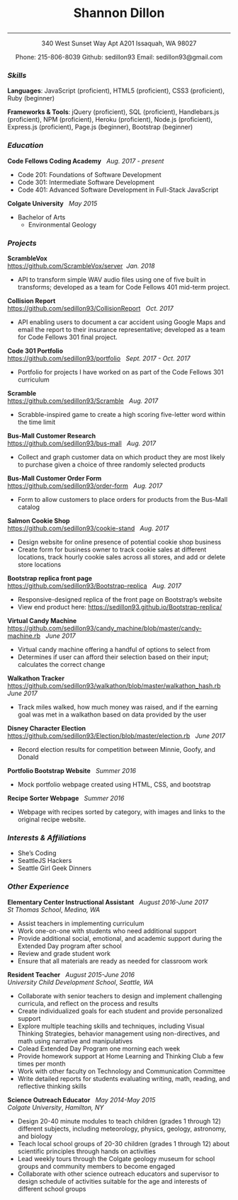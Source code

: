 # <p align="center">Shannon Dillon</p>
***
<p align="center">
340 West Sunset Way Apt A201 Issaquah, WA 98027
</p>
<p align="center">
Phone: 215-806-8039
Github: sedillon93
Email: sedillon93@gmail.com</p>

### _Skills_
**Languages**: JavaScript (proficient), HTML5 (proficient), CSS3 (proficient), Ruby (beginner)

**Frameworks & Tools**:  jQuery (proficient), SQL (proficient), Handlebars.js (proficient), NPM (proficient), Heroku (proficient), Node.js (proficient), Express.js (proficient), Page.js (beginner), Bootstrap (beginner)

### _Education_
**Code Fellows Coding Academy** &nbsp;			            _Aug. 2017 - present_
<br />
- Code 201: Foundations of Software Development <br />
- Code 301: Intermediate Software Development <br />
- Code 401: Advanced Software Development in Full-Stack JavaScript


**Colgate University** &nbsp; _May 2015_
<br />
- Bachelor of Arts
  - Environmental Geology

### _Projects_
**ScrambleVox** <br />
https://github.com/ScrambleVox/server&nbsp; _Jan. 2018_
- API to transform simple WAV audio files using one of five built in transforms; developed as a team for Code Fellows 401 mid-term project.

**Collision Report** <br />
https://github.com/sedillon93/CollisionReport &nbsp; _Oct. 2017_
- API enabling users to document a car accident using Google Maps and email the report to their insurance representative; developed as a team for Code Fellows 301 final project.

**Code 301 Portfolio** <br />
https://github.com/sedillon93/portfolio	&nbsp; _Sept. 2017 -  Oct. 2017_
- Portfolio for projects I have worked on as part of the Code Fellows 301 curriculum

**Scramble** <br />
https://github.com/sedillon93/Scramble &nbsp; _Aug. 2017_
- Scrabble-inspired game to create a high scoring five-letter word within the time limit

**Bus-Mall Customer Research** <br />
https://github.com/sedillon93/bus-mall &nbsp; _Aug. 2017_
- Collect and graph customer data on which product they are most likely to purchase given a choice of three randomly selected products

**Bus-Mall Customer Order Form** <br />
https://github.com/sedillon93/order-form &nbsp; _Aug. 2017_
- Form to allow customers to place orders for products from the Bus-Mall catalog

**Salmon Cookie Shop** <br />
https://github.com/sedillon93/cookie-stand &nbsp; _Aug. 2017_
- Design website for online presence of potential cookie shop business
- Create form for business owner to track cookie sales at different locations, track hourly cookie sales across all stores, and add or delete store locations

**Bootstrap replica front page** <br />
https://github.com/sedillon93/Bootstrap-replica &nbsp; _Aug. 2017_
- Responsive-designed replica of the front page on Bootstrap’s website
- View end product here: https://sedillon93.github.io/Bootstrap-replica/

**Virtual Candy Machine** <br />
https://github.com/sedillon93/candy_machine/blob/master/candy-machine.rb &nbsp; _June 2017_
- Virtual candy machine offering a handful of options to select from
- Determines if user can afford their selection based on their input; calculates the correct change

**Walkathon Tracker** <br />
https://github.com/sedillon93/walkathon/blob/master/walkathon_hash.rb &nbsp; _June 2017_
- Track miles walked, how much money was raised, and if the earning goal was met in a walkathon based on data provided by the user

**Disney Character Election** <br />
https://github.com/sedillon93/Election/blob/master/election.rb
 &nbsp; _June 2017_
- Record election results for competition between Minnie, Goofy, and Donald

**Portfolio Bootstrap Website** &nbsp; _Summer 2016_
  - Mock portfolio webpage created using HTML, CSS, and bootstrap

**Recipe Sorter Webpage** &nbsp; _Summer 2016_
  - Webpage with recipes sorted by category, with images and links to the original recipe website.


### _Interests & Affiliations_
- She’s Coding <br />
- SeattleJS Hackers <br />
- Seattle Girl Geek Dinners

### _Other Experience_
**Elementary Center Instructional Assistant** &nbsp; _August 2016-June 2017_
<br />
_St Thomas School_, _Medina, WA_
  - Assist teachers in implementing curriculum
  - Work one-on-one with students who need additional support
  - Provide additional social, emotional, and academic support during the Extended Day program after school
  - Review and grade student work
  - Ensure that all materials are ready as needed for classroom work

**Resident Teacher** &nbsp; _August 2015-June 2016_
<br />
 _University Child Development School_, _Seattle, WA_
  - Collaborate with senior teachers to design and implement challenging curricula,​ a​nd reflect on the process and results
  - Create individualized goals for each student and provide personalized support
  - Explore multiple teaching skills and techniques, including Visual Thinking Strategies, behavior management using non-directives, and math using narrative and manipulatives
  - Co­lead Extended Day Program one morning each week
  - Provide homework support at Home Learning and Thinking Club a few times per month
  - Work with other faculty on Technology and Communication Committee
  - Write detailed reports for students evaluating writing, math, reading, and reflective thinking skills

**Science Outreach Educator** &nbsp; _May 2014-May 2015_
<br />
_Colgate University_, _Hamilton, NY_
  - Design 20­-40 minute modules to teach children (grades 1​ through 12​) different subjects, including meteorology, physics, geology, astronomy, and biology
  - Teach local school groups of 20-­30 children (grades 1​ through 12​) about scientific principles
through hands­ on activities
  - Lead weekly tours through the Colgate geology museum for school groups and community members to become engaged
  - Collaborate with other science outreach educators and supervisor to design schedule of activities suitable for the age and interests of different school groups
